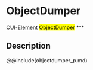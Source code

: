 # ObjectDumper
<span class="inheritance">
<a href="#Documentation/core/element">CUI-Element</a>
<a class="inheritance" href="#Documentation/elements/objectdumper"><mark>ObjectDumper</mark></a>
</span>
***

## Description


@@include(objectdumper_p.md)